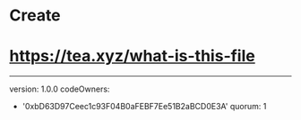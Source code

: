 # Create
# https://tea.xyz/what-is-this-file
---
version: 1.0.0
codeOwners:
  - '0xbD63D97Ceec1c93F04B0aFEBF7Ee51B2aBCD0E3A'
quorum: 1
